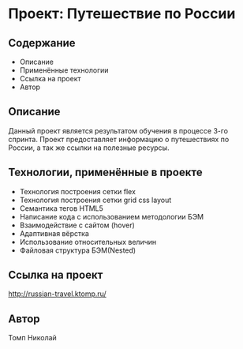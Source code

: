 # Проект: Путешествие по России

## Содержание

* Описание
* Применённые технологии
* Ссылка на проект
* Автор

## Описание

Данный проект является результатом обучения в процессе 3-го спринта.
Проект предоставляет информацию о путешествиях по России, а так же ссылки на полезные ресурсы.

## Технологии, применённые в проекте

+ Технология построения сетки flex 
+ Технология построения сетки grid css layout
+ Семантика тегов HTML5  
+ Написание кода с использованием методологии БЭМ  
+ Взаимодействие с сайтом (hover)
+ Адаптивная вёрстка
+ Использование относительных величин
+ Файловая структура БЭМ(Nested)  

## Ссылка на проект

http://russian-travel.ktomp.ru/

## Автор

Томп Николай  
